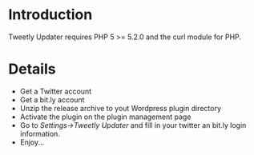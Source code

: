 # Introduction #

Tweetly Updater requires PHP 5 >= 5.2.0 and the curl module for PHP.


# Details #

  * Get a Twitter account
  * Get a bit.ly account
  * Unzip the release archive to yout Wordpress plugin directory
  * Activate the plugin on the plugin management page
  * Go to _Settings->Tweetly Updater_ and fill in your twitter an bit.ly login information.
  * Enjoy...
